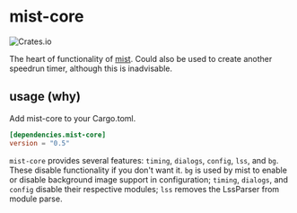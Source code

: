 # mist-core

![Crates.io](https://img.shields.io/crates/v/mist-core)

The heart of functionality of [mist](https://github.com/LtPeriwinkle/mist). Could also be used to create another speedrun
timer, although this is inadvisable.

## usage (why)
Add mist-core to your Cargo.toml.

```toml
[dependencies.mist-core]
version = "0.5"
```

`mist-core` provides several features: `timing`, `dialogs`, `config`, `lss`, and `bg`. These disable functionality if you don't want it.
`bg` is used by mist to enable or disable background image support in configuration; `timing`, `dialogs`, and `config` disable their respective
modules; `lss` removes the LssParser from module parse.
